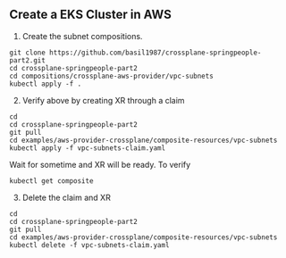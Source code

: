 ## Create a EKS Cluster in AWS


1) Create the subnet compositions.


```
git clone https://github.com/basil1987/crossplane-springpeople-part2.git
cd crossplane-springpeople-part2
cd compositions/crossplane-aws-provider/vpc-subnets
kubectl apply -f .
```


2) Verify above by creating XR through a claim


```
cd 
cd crossplane-springpeople-part2
git pull
cd examples/aws-provider-crossplane/composite-resources/vpc-subnets
kubectl apply -f vpc-subnets-claim.yaml
```

Wait for sometime and XR will be ready. To verify

```
kubectl get composite
```

3) Delete the claim and XR

```
cd 
cd crossplane-springpeople-part2
git pull
cd examples/aws-provider-crossplane/composite-resources/vpc-subnets
kubectl delete -f vpc-subnets-claim.yaml
```

